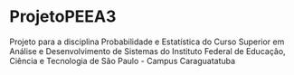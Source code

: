 # ProjetoPEEA3
Projeto para a disciplina Probabilidade e Estatística do Curso Superior em Análise e Desenvolvimento de Sistemas do Instituto Federal de Educação, Ciência e Tecnologia de São Paulo - Campus Caraguatatuba
